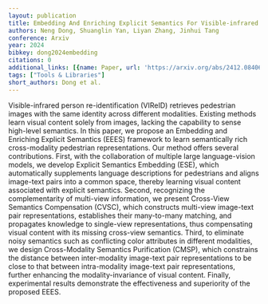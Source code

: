 ```yaml
---
layout: publication
title: Embedding And Enriching Explicit Semantics For Visible-infrared Person Re-identification
authors: Neng Dong, Shuanglin Yan, Liyan Zhang, Jinhui Tang
conference: Arxiv
year: 2024
bibkey: dong2024embedding
citations: 0
additional_links: [{name: Paper, url: 'https://arxiv.org/abs/2412.08406'}]
tags: ["Tools & Libraries"]
short_authors: Dong et al.
---
```

Visible-infrared person re-identification (VIReID) retrieves pedestrian
images with the same identity across different modalities. Existing methods
learn visual content solely from images, lacking the capability to sense
high-level semantics. In this paper, we propose an Embedding and Enriching
Explicit Semantics (EEES) framework to learn semantically rich cross-modality
pedestrian representations. Our method offers several contributions. First,
with the collaboration of multiple large language-vision models, we develop
Explicit Semantics Embedding (ESE), which automatically supplements language
descriptions for pedestrians and aligns image-text pairs into a common space,
thereby learning visual content associated with explicit semantics. Second,
recognizing the complementarity of multi-view information, we present
Cross-View Semantics Compensation (CVSC), which constructs multi-view
image-text pair representations, establishes their many-to-many matching, and
propagates knowledge to single-view representations, thus compensating visual
content with its missing cross-view semantics. Third, to eliminate noisy
semantics such as conflicting color attributes in different modalities, we
design Cross-Modality Semantics Purification (CMSP), which constrains the
distance between inter-modality image-text pair representations to be close to
that between intra-modality image-text pair representations, further enhancing
the modality-invariance of visual content. Finally, experimental results
demonstrate the effectiveness and superiority of the proposed EEES.